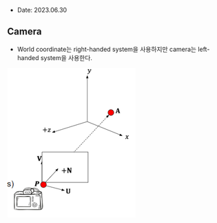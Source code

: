 * Date: 2023.06.30

## Camera
* World coordinate는 right-handed system을 사용하지만 camera는 left-handed system을 사용한다.

![Camera](camera-cosystem.png)
